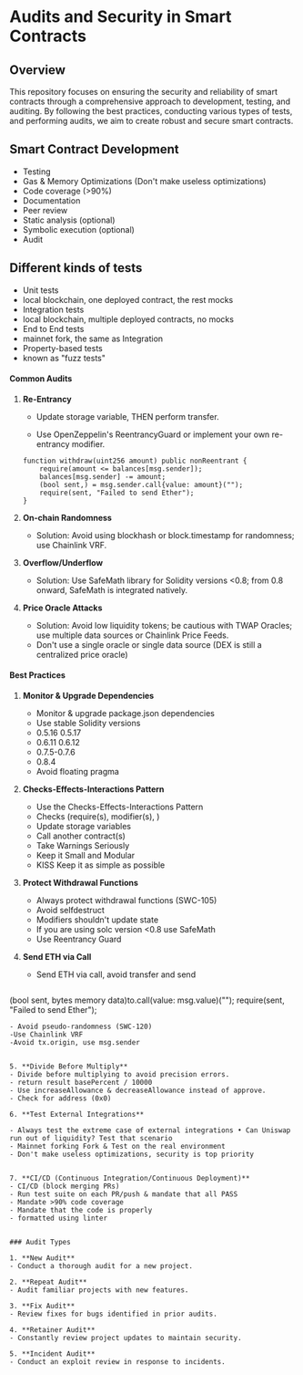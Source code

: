 # Audits and Security in Smart Contracts

## Overview

This repository focuses on ensuring the security and reliability of smart contracts through a comprehensive approach to development, testing, and auditing. By following the best practices, conducting various types of tests, and performing audits, we aim to create robust and secure smart contracts.

## Smart Contract Development

   - Testing
   - Gas & Memory Optimizations (Don't make useless optimizations)
   - Code coverage (>90%)
   - Documentation
   - Peer review
   - Static analysis (optional)
   - Symbolic execution (optional)
   - Audit

## Different kinds of tests

   - Unit tests
   - local blockchain, one deployed contract, the rest mocks
   - Integration tests
   - local blockchain, multiple deployed contracts, no mocks
   - End to End tests
   - mainnet fork, the same as Integration
   - Property-based tests
   - known as "fuzz tests"

#### Common Audits

1. **Re-Entrancy**
   - Update storage variable, THEN perform transfer.

   - Use OpenZeppelin's ReentrancyGuard or implement your own re-entrancy modifier.

   ```solidity
   function withdraw(uint256 amount) public nonReentrant {
       require(amount <= balances[msg.sender]);
       balances[msg.sender] -= amount;
       (bool sent,) = msg.sender.call{value: amount}("");
       require(sent, "Failed to send Ether");
   }
   ```

2. **On-chain Randomness**
   - Solution: Avoid using blockhash or block.timestamp for randomness; use Chainlink VRF.

3. **Overflow/Underflow**
   - Solution: Use SafeMath library for Solidity versions <0.8; from 0.8 onward, SafeMath is integrated natively.

4. **Price Oracle Attacks**
   - Solution: Avoid low liquidity tokens; be cautious with TWAP Oracles; use multiple data sources or Chainlink Price Feeds.
   - Don't use a single oracle or single data source (DEX is still a centralized price oracle)

#### Best Practices

1. **Monitor & Upgrade Dependencies**
   - Monitor & upgrade package.json dependencies
   - Use stable Solidity versions
   - 0.5.16 0.5.17
   - 0.6.11 0.6.12
   - 0.7.5-0.7.6
   - 0.8.4
   - Avoid floating pragma


2. **Checks-Effects-Interactions Pattern**
   - Use the Checks-Effects-Interactions Pattern
   - Checks (require(s), modifier(s), )
   - Update storage variables
   - Call another contract(s)
   - Take Warnings Seriously
   - Keep it Small and Modular
   - KISS Keep it as simple as possible

3. **Protect Withdrawal Functions**
   - Always protect withdrawal functions (SWC-105)
   - Avoid selfdestruct
   - Modifiers shouldn't update state
   - If you are using solc version <0.8 use SafeMath
   - Use Reentrancy Guard

4. **Send ETH via Call**
   - Send ETH via call, avoid transfer and send
   ```solidity
  (bool sent, bytes memory data)to.call(value: msg.value)(""); require(sent, "Failed to send Ether");
   ```
   - Avoid pseudo-randomness (SWC-120)
   -Use Chainlink VRF
   -Avoid tx.origin, use msg.sender


5. **Divide Before Multiply**
   - Divide before multiplying to avoid precision errors.
   - return result basePercent / 10000
   - Use increaseAllowance & decreaseAllowance instead of approve.
   - Check for address (0x0)

6. **Test External Integrations**

   - Always test the extreme case of external integrations • Can Uniswap run out of liquidity? Test that scenario
   - Mainnet forking Fork & Test on the real environment
   - Don't make useless optimizations, security is top priority


7. **CI/CD (Continuous Integration/Continuous Deployment)**
   - CI/CD (block merging PRs)
   - Run test suite on each PR/push & mandate that all PASS
   - Mandate >90% code coverage
   - Mandate that the code is properly
   - formatted using linter


### Audit Types

1. **New Audit**
   - Conduct a thorough audit for a new project.

2. **Repeat Audit**
   - Audit familiar projects with new features.

3. **Fix Audit**
   - Review fixes for bugs identified in prior audits.

4. **Retainer Audit**
   - Constantly review project updates to maintain security.

5. **Incident Audit**
   - Conduct an exploit review in response to incidents.



